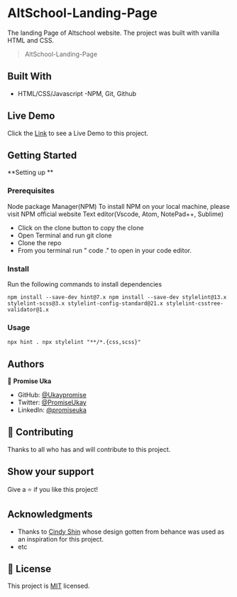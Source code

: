 # AltSchool-Landing-Page

The landing Page of Altschool website. The project was built with vanilla  HTML and CSS.

> AltSchool-Landing-Page

## Built With

- HTML/CSS/Javascript
  -NPM, Git, Github

## Live Demo


Click the [Link]() to see a Live Demo to this project.



## Getting Started

**Setting up **

### Prerequisites

Node package Manager(NPM)
To install NPM on your local machine, please visit NPM official website
Text editor(Vscode, Atom, NotePad++, Sublime)

- Click on the clone button to copy the clone
- Open Terminal and run git clone <copied address>
- Clone the repo
- From you terminal run " code ." to open in your code editor.

### Install

Run the following commands to install dependencies

`npm install --save-dev hint@7.x npm install --save-dev stylelint@13.x stylelint-scss@3.x stylelint-config-standard@21.x stylelint-csstree-validator@1.x`

### Usage

`npx hint . npx stylelint "**/*.{css,scss}"`

## Authors

👤 **Promise Uka**

- GitHub: [@Ukaypromise](https://github.com/Ukaypromise/)
- Twitter: [@PromiseUkay](https://twitter.com/PromiseUkay)
- LinkedIn: [@promiseuka](https://www.linkedin.com/in/promiseuka)

## 🤝 Contributing

Thanks to all who has and will contribute to this project.

## Show your support

Give a ⭐️ if you like this project!

## Acknowledgments

- Thanks to [Cindy Shin](https://github.com/Ukaypromise/) whose design gotten from behance was used as an inspiration for this project.
- etc

## 📝 License

This project is [MIT](./MIT.md) licensed.
